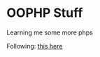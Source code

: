 # OOPHP Stuff 

Learning me some more phps

Following: [this here](https://www.udemy.com/learn-object-oriented-php-by-building-a-complete-website/)
